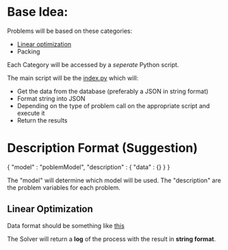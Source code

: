 # Base Idea:

Problems will be based on these categories:
- [Linear optimization](LinearOptimization.py)
- Packing

Each Category will be accessed by a *seperate* Python script.

The main script will be the [index.py](index.py) which will:
- Get the data from the database (preferably a JSON in string format)
- Format string into JSON
- Depending on the type of problem call on the appropriate script and execute it
- Return the results

# Description Format (Suggestion)

{
    "model" : "poblemModel",
    "description" : {
        "data" : {}
    }
}

The "model" will determine which model will be used.
The "description" are the problem variables for each problem.

## Linear Optimization

Data format should be something like [this](./data.json)

The Solver will return a __log__ of the process with the result in __string format__.